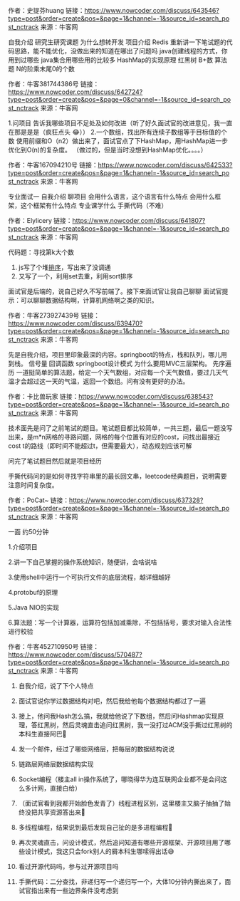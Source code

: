 作者：史提芬huang
链接：https://www.nowcoder.com/discuss/643546?type=post&order=create&pos=&page=1&channel=-1&source_id=search_post_nctrack
来源：牛客网

自我介绍
研究生研究课题
为什么想转开发
项目介绍
Redis
重新讲一下笔试题的代码思路，能不能优化，没做出来的知道在哪出了问题吗
java创建线程的方式，你用到过哪些
java集合用哪些用的比较多
HashMap的实现原理
红黑树
B+数
算法题 N的阶乘末尾0的个数



作者：牛客381744386号
链接：https://www.nowcoder.com/discuss/642724?type=post&order=create&pos=&page=0&channel=-1&source_id=search_post_nctrack
来源：牛客网

1.问项目
告诉我哪些项目不足处及如何改进（听了好久面试官的改进意见，我一直在那是是是（疯狂点头 😂）） 
2.一个数组，找出所有连续子数组等于目标值的个数 
使用前缀和O（n2）做出来了，面试官点了下HashMap，用HashMap进一步优化到O(n)的复杂度。 
（做过的，但是当时没想到HashMap优化。。。。）



作者：牛客167094210号
链接：https://www.nowcoder.com/discuss/642533?type=post&order=create&pos=&page=1&channel=-1&source_id=search_post_nctrack
来源：牛客网

专业面试一 
自我介绍 
聊项目
会用什么语言，这个语言有什么特点 
会用什么框架，这个框架有什么特点 
专业课学什么 
手撕代码（不难） 


作者：Elylicery
链接：https://www.nowcoder.com/discuss/641807?type=post&order=create&pos=&page=1&channel=-1&source_id=search_post_nctrack
来源：牛客网

代码题：寻找第k大个数 
1. js写了个堆[排序]()，写出来了没调通 
2. 又写了一个，利用set去重，利用sort排序

面试官是后端的，说自己好久不写前端了。接下来面试官让我自己聊聊 
面试官提示：可以聊聊数据结构啊，计算机网络啊之类的知识。



作者：牛客273927439号
链接：https://www.nowcoder.com/discuss/639470?type=post&order=create&pos=&page=1&channel=-1&source_id=search_post_nctrack
来源：牛客网

先是自我介绍，项目里印象最深的内容。springboot的特点，栈和队列，哪儿用到栈。 
信号量 
回调函数 
springboot设计模式 
为什么要用MVC三层架构。 
先序遍历
一道挺简单的算法题，给定一个天气数组，对应每一个天气数值，要过几天气温才会超过这一天的气温，返回一个数组。问有没有更好的办法。



作者：卡比兽玩家
链接：https://www.nowcoder.com/discuss/638543?type=post&order=create&pos=&page=1&channel=-1&source_id=search_post_nctrack
来源：牛客网

技术面先是问了之前笔试的题目。笔试题目都比较简单，一共三题，最后一题没写出来，是m*n网格的寻路问题，网格的每个位置有对应的cost，问找出最接近cost t的路线（即时间不能超过t，但需要最大），动态规划应该可解 

问完了笔试题目然后就是项目经历

手撕代码问的是如何寻找字符串里的最长回文串，leetcode经典题目，说明需要注意时间复杂度。



作者：PoCat~
链接：https://www.nowcoder.com/discuss/637328?type=post&order=create&pos=&page=1&channel=-1&source_id=search_post_nctrack
来源：牛客网

一面 约50分钟 

1.介绍项目

2.讲一下自己掌握的操作系统知识，随便讲，会啥说啥 

3.使用shell中运行一个可执行文件的底层流程，越详细越好 

4.protobuf的原理 

5.Java NIO的实现 

6.算法题：写一个计算器，运算符包括加减乘除，不包括括号，要求对输入合法性进行校验



作者：牛客452710950号
链接：https://www.nowcoder.com/discuss/570487?type=post&order=create&pos=&page=1&channel=-1&source_id=search_post_nctrack
来源：牛客网

1. 自我介绍，说了下个人特点 

2. 面试官说你学过数据结构对吧，然后我给他每个数据结构都过了一遍 

3. 接上，他问我Hash怎么搞，我就给他说了下数组，然后问Hashmap实现原理，答红黑树，然后灵魂直击追问红黑树，我一没打过ACM没手撕过红黑树的本科生直接阿巴🤣 

4. 发一个邮件，经过了哪些网络层，把每层的数据结构说说 

5. 链路层网络层数据结构实现 

6. Socket编程（楼主all in操作系统了，哪晓得华为连互联网企业都不是会问这么多计网，直接白给） 

7. （面试官看到我都开始脸色发青了）线程进程区别，这里楼主又脑子抽抽了始终没把共享资源答出来🤣 

8. 多线程编程，结果说到最后发现自己扯的是多进程编程🤣 

9. 再次灵魂直击，问设计模式，然后追问知道有哪些开源框架、开源项目用了哪些设计模式，我这只会fork别人的屑本科生哪嗦得出话😅 

10. 看过开源代码吗，参与过开源项目吗 

11. 手撕代码：二分查找，非递归写一个递归写一个，大体10分钟内撕出来了，面试官指出来有一些边界条件没考虑到